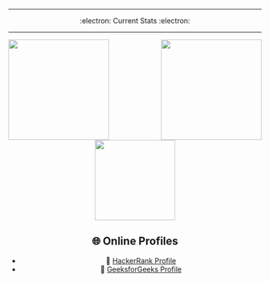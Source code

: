 <div align="center">
  <hr>
  <p align="center">:electron: Current Stats :electron:</p>
  <hr>
<div>

<div align="center">
  <a href="https://github.com/Hushcoder">
    <img height=200 align="left" src="https://github-readme-streak-stats.herokuapp.com/?user=Hushcoder&theme=transparent&hide_border=truecard_width=320" />
  </a>
  <a href="https://github.com/Hushcoder/convoychat">
     <img height=200 align="right" src="https://github-readme-stats.vercel.app/api/top-langs/?username=Hushcoder&layout=compact&theme=transparent&langs_count=8&card_width=320" />
  </a>
</div>

<div> 
  <a href="https://github.com/Hushcoder/github-readme-stats">
     <img height=160 align="center" src="https://github-readme-stats.vercel.app/api?username=Hushcoder&show_icons=true&theme=transparent&card_width=280" />
  </a>
</div>

## 🌐 Online Profiles

- 🧠 [HackerRank Profile]([https://www.hackerrank.com/your_username](https://www.hackerrank.com/profile/chauhanvi360))
- 📘 [GeeksforGeeks Profile]([https://auth.geeksforgeeks.org/user/your_username/profile](https://www.geeksforgeeks.org/user/chauhani7zd/))





